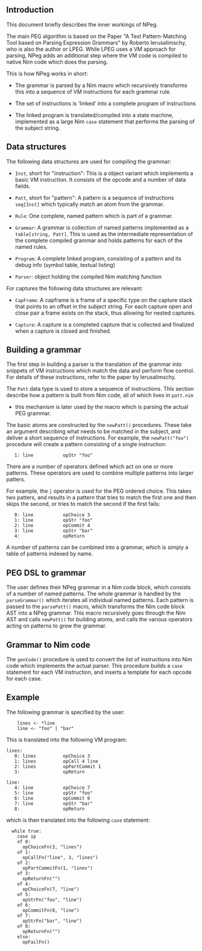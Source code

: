 
## Introduction

This document briefly describes the inner workings of NPeg.

The main PEG algorithm is based on the Paper "A Text Pattern-Matching Tool
based on Parsing Expression Grammars" by Roberto Ierusalimschy, who is also the
author or LPEG. While LPEG uses a VM approach for parsing, NPeg adds an
additional step where the VM code is compiled to native Nim code which does the
parsing.

This is how NPeg works in short:

- The grammar is parsed by a Nim macro which recursively transforms this into
  a sequence of VM instructions for each grammar rule.

- The set of instructions is 'linked' into a complete program of instructions

- The linked program is translated/compiled into a state machine, implemented
  as a large Nim `case` statement that performs the parsing of the subject
  string.


## Data structures

The following data structures are used for compiling the grammar:

- `Inst`, short for "instruction": This is a object variant which implements a
  basic VM instruction. It consists of the opcode and a number of data fields.

- `Patt`, short for "pattern": A pattern is a sequence of instructions
  `seq[Inst]` which typically match an atom from the grammar.

- `Rule`: One complete, named pattern which is part of a grammar.

- `Grammar`: A grammar is collection of named patterns implemented as a
  `table[string, Patt]`. This is used as the intermediate representation of the
  complete compiled grammar and holds patterns for each of the named rules.

- `Program`: A complete linked program, consisting of a pattern and its debug
  info (symbol table, textual listing)

- `Parser`: object holding the compiled Nim matching function

For captures the following data structures are relevant:

- `CapFrame`: A capframe is a frame of a specific type on the capture stack
  that points to an offset in the subject string. For each capture open and
  close pair a frame exists on the stack, thus allowing for nested captures.

- `Capture`: A capture is a completed capture that is collected and finalized
  when a capture is closed and finished. 


## Building a grammar

The first step in building a parser is the translation of the grammar into
snippets of VM instructions which match the data and perform flow control. For
details of these instructions, refer to the paper by Ierusalimschy.

The `Patt` data type is used to store a sequence of instructions. This section
describe how a pattern is built from Nim code, all of which lives in `patt.nim`
- this mechanism is later used by the macro which is parsing the actual PEG
grammar.

The basic atoms are constructed by the `newPatt()` procedures. These take an
argument describing what needs to be matched in the subject, and deliver a
short sequence of instructions. For example, the `newPatt("foo")` procedure
will create a pattern consisting of a single instruction: 

```
   1: line           opStr "foo"
```

There are a number of operators defined which act on one or more patterns.
These operators are used to combine multiple patterns into larger patters.

For example, the `|` operator is used for the PEG ordered choice. This takes
two patters, and results in a pattern that tries to match the first one and
then skips the second, or tries to match the second if the first fails:

```
   0: line           opChoice 3
   1: line           opStr "foo"
   2: line           opCommit 4
   3: line           opStr "bar"
   4:                opReturn
```

A number of patterns can be combined into a grammar, which is simply a table
of patterns indexed by name.


## PEG DSL to grammar

The user defines their NPeg grammar in a Nim code block, which consists of a
number of named patterns. The whole grammar is handled by the `parseGrammar()`
which iterates all individual named patterns. Each pattern is passed to the
`parsePatt()` macro, which transforms the Nim code block AST into a NPeg
grammar. This macro recursively goes through the Nim AST and calls `newPatt()`
for building atoms, and calls the various operators acting on patterns to grow
the grammar.


## Grammar to Nim code

The `genCode()` procedure is used to convert the list of instructions into Nim
code which implements the actual parser. This procedure builds a `case`
statement for each VM instruction, and inserts a template for each opcode for
each case.


## Example

The following grammar is specified by the user:

```
    lines <- *line                                                          
    line <- "foo" | "bar"
```

This is translated into the following VM program:

```
lines:
   0: lines          opChoice 3
   1: lines          opCall 4 line
   2: lines          opPartCommit 1
   3:                opReturn

line:
   4: line           opChoice 7
   5: line           opStr "foo"
   6: line           opCommit 8
   7: line           opStr "bar"
   8:                opReturn
```

which is then translated into the following `case` statement:

```
  while true:
    case ip
    of 0:
      opChoiceFn(3, "lines")
    of 1:
      opCallFn("line", 3, "lines")
    of 2:
      opPartCommitFn(1, "lines")
    of 3:
      opReturnFn("")
    of 4:
      opChoiceFn(7, "line")
    of 5:
      opStrFn("foo", "line")
    of 6:
      opCommitFn(8, "line")
    of 7:
      opStrFn("bar", "line")
    of 8:
      opReturnFn("")
    else:
      opFailFn()
```
